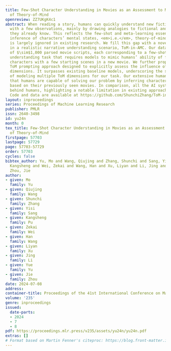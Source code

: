 ```yaml
---
title: Few-Shot Character Understanding in Movies as an Assessment to Meta-Learning
  of Theory-of-Mind
openreview: ZZ7UKgK4c1
abstract: When reading a story, humans can quickly understand new fictional characters
  with a few observations, mainly by drawing analogies to fictional and real people
  they already know. This reflects the few-shot and meta-learning essence of humans’
  inference of characters’ mental states, <em>i.e.</em>, theory-of-mind (ToM), which
  is largely ignored in existing research. We fill this gap with a novel NLP dataset
  in a realistic narrative understanding scenario, ToM-in-AMC. Our dataset consists
  of $\sim$1,000 parsed movie scripts, each corresponding to a few-shot character
  understanding task that requires models to mimic humans’ ability of fast digesting
  characters with a few starting scenes in a new movie. We further propose a novel
  ToM prompting approach designed to explicitly assess the influence of multiple ToM
  dimensions. It surpasses existing baseline models, underscoring the significance
  of modeling multiple ToM dimensions for our task. Our extensive human study verifies
  that humans are capable of solving our problem by inferring characters’ mental states
  based on their previously seen movies. In comparison, all the AI systems lag $>20%$
  behind humans, highlighting a notable limitation in existing approaches’ ToM capabilities.
  Code and data are available at https://github.com/ShunchiZhang/ToM-in-AMC
layout: inproceedings
series: Proceedings of Machine Learning Research
publisher: PMLR
issn: 2640-3498
id: yu24n
month: 0
tex_title: Few-Shot Character Understanding in Movies as an Assessment to Meta-Learning
  of Theory-of-Mind
firstpage: 57703
lastpage: 57729
page: 57703-57729
order: 57703
cycles: false
bibtex_author: Yu, Mo and Wang, Qiujing and Zhang, Shunchi and Sang, Yisi and Pu,
  Kangsheng and Wei, Zekai and Wang, Han and Xu, Liyan and Li, Jing and Yu, Yue and
  Zhou, Jie
author:
- given: Mo
  family: Yu
- given: Qiujing
  family: Wang
- given: Shunchi
  family: Zhang
- given: Yisi
  family: Sang
- given: Kangsheng
  family: Pu
- given: Zekai
  family: Wei
- given: Han
  family: Wang
- given: Liyan
  family: Xu
- given: Jing
  family: Li
- given: Yue
  family: Yu
- given: Jie
  family: Zhou
date: 2024-07-08
address:
container-title: Proceedings of the 41st International Conference on Machine Learning
volume: '235'
genre: inproceedings
issued:
  date-parts:
  - 2024
  - 7
  - 8
pdf: https://proceedings.mlr.press/v235/assets/yu24n/yu24n.pdf
extras: []
# Format based on Martin Fenner's citeproc: https://blog.front-matter.io/posts/citeproc-yaml-for-bibliographies/
---
```

